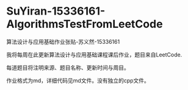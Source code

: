 # SuYiran-15336161-AlgorithmsTestFromLeetCode
算法设计与应用基础作业张贴-苏义然-15336161    

我将每周在此更新算法设计与应用基础课程课后作业，题目来自LeetCode.      

每道题目将注明来源、题目名称、更新时间与周目。

作业格式为md，详细代码见md文件。没有独立的cpp文件。
